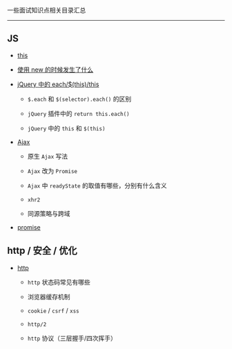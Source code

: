 一些面试知识点相关目录汇总

----

## JS

* [this](https://github.com/hanekaoru/WebLearningNotes/blob/master/面试/this.md)


* [使用 new 的时候发生了什么](https://github.com/hanekaoru/WebLearningNotes/blob/master/面试/new.md)


* [jQuery 中的 each/$(this)/this](https://github.com/hanekaoru/WebLearningNotes/blob/master/面试/each.md)

  * ```$.each``` 和 ```$(selector).each()``` 的区别

  * ```jQuery``` 插件中的 ```return this.each()```

  * ```jQuery``` 中的 ```this``` 和 ```$(this)```


* [Ajax](https://github.com/hanekaoru/WebLearningNotes/blob/master/面试/Ajax.md)

  * 原生 ```Ajax``` 写法

  * ```Ajax``` 改为 ```Promise```

  * ```Ajax``` 中 ```readyState``` 的取值有哪些，分别有什么含义

  * ```xhr2```

  * 同源策略与跨域


* [promise](https://github.com/hanekaoru/WebLearningNotes/blob/master/面试/promise.md)



## http / 安全 / 优化

* [http](https://github.com/hanekaoru/WebLearningNotes/blob/master/面试/http.md)

  * ```http``` 状态码常见有哪些

  * 浏览器缓存机制

  * ```cookie``` / ```csrf``` / ```xss```

  * ``````http/2``````

  * ```http``` 协议（三层握手/四次挥手）